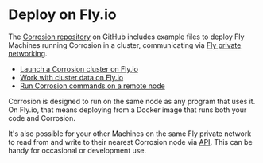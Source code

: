 # Deploy on Fly.io

The [Corrosion repository](https://github.com/superfly/corrosion) on GitHub includes example files to deploy Fly Machines running Corrosion in a cluster, communicating via [Fly private networking](https://fly.io/docs/reference/private-networking/).

- [Launch a Corrosion cluster on Fly.io](./launch.md)
- [Work with cluster data on Fly.io](./explore.md)
- [Run Corrosion commands on a remote node](./fly-proxy.md)

Corrosion is designed to run on the same node as any program that uses it. On Fly.io, that means deploying from a Docker image that runs both your code and Corrosion.

It's also possible for your other Machines on the same Fly private network to read from and write to their nearest Corrosion node via [API](../api/). This can be handy for occasional or development use.